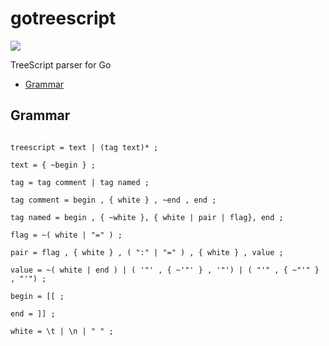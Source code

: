 # gotreescript
<img src="https://api.travis-ci.org/GerardoOscarJT/gotreescript.svg?branch=master">

TreeScript parser for Go

<!-- MarkdownTOC autolink=true bracket=round depth=4 -->

- [Grammar](#grammar)

<!-- /MarkdownTOC -->

## Grammar

```EBNF

treescript = text | (tag text)* ;

text = { ~begin } ;

tag = tag comment | tag named ;

tag comment = begin , { white } , ~end , end ;

tag named = begin , { ~white }, { white | pair | flag}, end ;

flag = ~( white | "=" ) ;

pair = flag , { white } , ( ":" | "=" ) , { white } , value ;

value = ~( white | end ) | ( '"' , { ~'"' } , '"') | ( "'" , { ~"'" } , "'") ;

begin = [[ ;

end = ]] ;

white = \t | \n | " " ;

```

